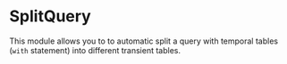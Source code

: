 # SplitQuery
This module allows you to to automatic split a query with temporal tables (`with` statement) into different transient tables.
